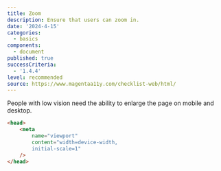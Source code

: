 ```yaml
---
title: Zoom
description: Ensure that users can zoom in.
date: '2024-4-15'
categories:
  - basics
components:
  - document
published: true
successCriteria:
  - '1.4.4'
level: recommended
source: https://www.magentaa11y.com/checklist-web/html/
---
```


People with low vision need the ability to enlarge the page on mobile and desktop.

```html
<head>
	<meta
		name="viewport"
		content="width=device-width, 
        initial-scale=1"
	/>
</head>
```
